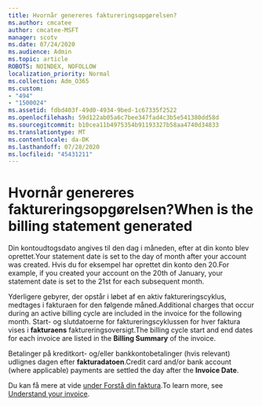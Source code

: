 ```yaml
---
title: Hvornår genereres faktureringsopgørelsen?
ms.author: cmcatee
author: cmcatee-MSFT
manager: scotv
ms.date: 07/24/2020
ms.audience: Admin
ms.topic: article
ROBOTS: NOINDEX, NOFOLLOW
localization_priority: Normal
ms.collection: Adm_O365
ms.custom:
- "494"
- "1500024"
ms.assetid: fdbd403f-49d0-4934-9bed-1c67335f2522
ms.openlocfilehash: 59d122ab05a6c7bee347fad4c3b5e541380dd58d
ms.sourcegitcommit: b10cea11b4975354b91193327b58aa4740d34833
ms.translationtype: MT
ms.contentlocale: da-DK
ms.lasthandoff: 07/28/2020
ms.locfileid: "45431211"
---
```

# <a name="when-is-the-billing-statement-generated"></a><span data-ttu-id="82e3b-102">Hvornår genereres faktureringsopgørelsen?</span><span class="sxs-lookup"><span data-stu-id="82e3b-102">When is the billing statement generated</span></span>

<span data-ttu-id="82e3b-103">Din kontoudtogsdato angives til den dag i måneden, efter at din konto blev oprettet.</span><span class="sxs-lookup"><span data-stu-id="82e3b-103">Your statement date is set to the day of month after your account was created.</span></span> <span data-ttu-id="82e3b-104">Hvis du for eksempel har oprettet din konto den 20.</span><span class="sxs-lookup"><span data-stu-id="82e3b-104">For example, if you created your account on the 20th of January, your statement date is set to the 21st for each subsequent month.</span></span>

<span data-ttu-id="82e3b-105">Yderligere gebyrer, der opstår i løbet af en aktiv faktureringscyklus, medtages i fakturaen for den følgende måned.</span><span class="sxs-lookup"><span data-stu-id="82e3b-105">Additional charges that occur during an active billing cycle are included in the invoice for the following month.</span></span> <span data-ttu-id="82e3b-106">Start- og slutdatoerne for faktureringscyklussen for hver faktura vises i **fakturaens** faktureringsoversigt.</span><span class="sxs-lookup"><span data-stu-id="82e3b-106">The billing cycle start and end dates for each invoice are listed in the **Billing Summary** of the invoice.</span></span>

<span data-ttu-id="82e3b-107">Betalinger på kreditkort- og/eller bankkontobetalinger (hvis relevant) udlignes dagen efter **fakturadatoen**.</span><span class="sxs-lookup"><span data-stu-id="82e3b-107">Credit card and/or bank account (where applicable) payments are settled the day after the **Invoice Date**.</span></span>
  
<span data-ttu-id="82e3b-108">Du kan få mere at vide [under Forstå din faktura](https://docs.microsoft.com/microsoft-365/commerce/billing-and-payments/understand-your-invoice2).</span><span class="sxs-lookup"><span data-stu-id="82e3b-108">To learn more, see [Understand your invoice](https://docs.microsoft.com/microsoft-365/commerce/billing-and-payments/understand-your-invoice2).</span></span>